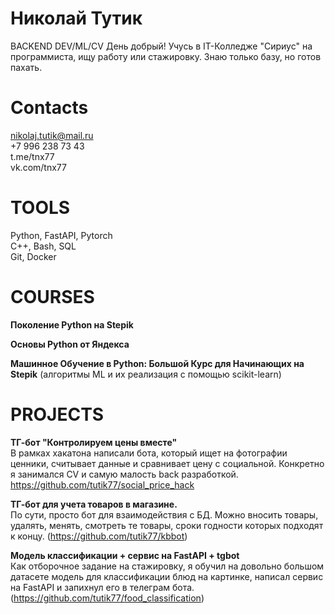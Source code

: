 # Николай Тутик
BACKEND DEV/ML/CV
День добрый! Учусь в IT-Колледже "Сириус" на программиста, ищу работу или стажировку. Знаю только базу, но готов пахать.
# Contacts
nikolaj.tutik@mail.ru\
+7 996 238 73 43\
t.me/tnx77\
vk.com/tnx77
# TOOLS
Python, FastAPI, Pytorch\
С++, Bash, SQL\
Git, Docker
# COURSES
**Поколение Python на Stepik**

**Основы Python от Яндекса**

**Машинное Обучение в Python: Большой Курс для Начинающих на Stepik** (алгоритмы ML и их реализация с помощью scikit-learn)
# PROJECTS
**ТГ-бот "Контролируем цены вместе"**\
В рамках хакатона написали бота, который ищет на фотографии ценники, считывает данные и сравнивает цену с социальной. Конкретно я занимался CV и самую малость back разработкой.
https://github.com/tutik77/social_price_hack

**ТГ-бот для учета товаров в магазине.**\
По сути, просто бот для взаимодействия с БД. Можно вносить товары, удалять, менять, смотреть те товары, сроки годности которых подходят к концу.
(https://github.com/tutik77/kbbot)

**Модель классификации + сервис на FastAPI + tgbot**\
Как отборочное задание на стажировку, я обучил на довольно большом датасете модель для классификации блюд на картинке, написал сервис на FastAPI и запихнул его в телеграм бота.
(https://github.com/tutik77/food_classification)
